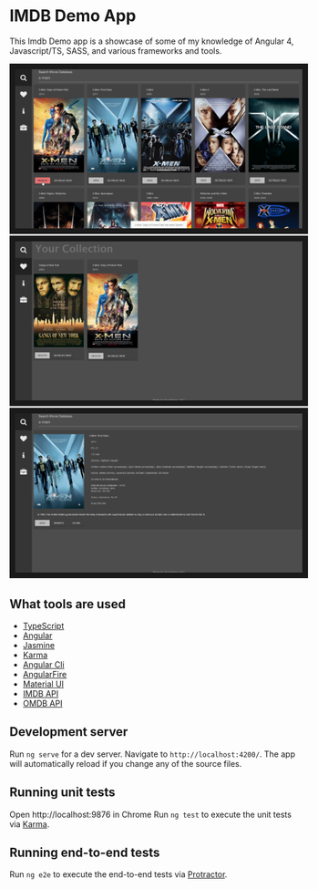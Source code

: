 # IMDB Demo App

This Imdb Demo app is a showcase of some of my knowledge of Angular 4, Javascript/TS, SASS, and various frameworks and tools. 

<img src="screenshots/searchSaveClick.png" alt="Search save click"  border="10" />
<img src="screenshots/savedListNew.png" alt="Saved list with 2 movies" border="10" />
<img src="screenshots/details.png" alt="Details page" border="10" />

## What tools are used

* [TypeScript](https://www.typescriptlang.org/)
* [Angular](https://angular.io/)
* [Jasmine](https://jasmine.github.io/)
* [Karma](https://karma-runner.github.io/1.0/index.html)
* [Angular Cli](https://github.com/angular/angular-cli)
* [AngularFire](https://github.com/angular/angularfire2)
* [Material UI](https://www.npmjs.com/package/material-ui)
* [IMDB API](https://www.npmjs.com/package/imdb-api)
* [OMDB API](http://www.omdbapi.com/)

## Development server

Run `ng serve` for a dev server. Navigate to `http://localhost:4200/`. The app will automatically reload if you change any of the source files.

## Running unit tests

Open http://localhost:9876 in Chrome
Run `ng test` to execute the unit tests via [Karma](https://karma-runner.github.io).

## Running end-to-end tests

Run `ng e2e` to execute the end-to-end tests via [Protractor](http://www.protractortest.org/).
